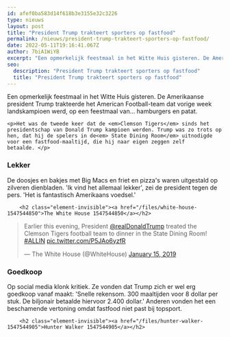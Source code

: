 ```yaml
---
id: afef0ba583d14f618b3e3155e32c3226
type: nieuws
layout: post
title: "President Trump trakteert sporters op fastfood"
permalink: /nieuws/president-trump-trakteert-sporters-op-fastfood/
date: 2022-05-11T19:16:41.067Z
author: 7biA1WiYB
excerpt: "Een opmerkelijk feestmaal in het Witte Huis gisteren. De Amerikaanse president Trump trakteerde het American Football-team dat vorige week landskampioen werd, op een feestmaal van... hamburgers en patat.  "
seo:
  description: "President Trump trakteert sporters op fastfood"
  title: "President Trump trakteert sporters op fastfood"
---
```

Een opmerkelijk feestmaal in het Witte Huis gisteren. De Amerikaanse president Trump trakteerde het American Football-team dat vorige week landskampioen werd, op een feestmaal van... hamburgers en patat.  

    <p>Het was de tweede keer dat de <em>Clemson Tigers</em> sinds het presidentschap van Donald Trump kampioen werden. Trump was zo trots op hen, dat hij de spelers in de<em> State Dining Room</em> uitnodigde voor een fastfood-maaltijd, die hij naar eigen zeggen zelf betaalde. </p>
<h3>Lekker</h3>
<p>De doosjes en bakjes met Big Macs en friet en pizza's waren uitgestald op zilveren dienbladen. 'Ik vind het allemaal lekker', zei de president tegen de pers. 'Het is fantastisch Amerikaans voedsel.' <div class="media media-element-container media-default"><div id="file-535859" class="file file-document file-text-oembed">

        <h2 class="element-invisible"><a href="/files/white-house-1547544850">The White House 1547544850</a></h2>
    
  
  <div class="content">
    
<blockquote class="twitter-tweet" data-width="550"><p lang="en" dir="ltr">Earlier this evening, President <a href="https://twitter.com/realDonaldTrump?ref_src=twsrc%5Etfw">@realDonaldTrump</a> treated the Clemson Tigers football team to dinner in the State Dining Room! <a href="https://twitter.com/hashtag/ALLIN?src=hash&amp;ref_src=twsrc%5Etfw">#ALLIN</a> <a href="https://t.co/P5JAo6yzfR">pic.twitter.com/P5JAo6yzfR</a></p>&mdash; The White House (@WhiteHouse) <a href="https://twitter.com/WhiteHouse/status/1084988299041738752?ref_src=twsrc%5Etfw">January 15, 2019</a></blockquote>
<script async="" src="https://platform.twitter.com/widgets.js" charset="utf-8"></script>
  </div>

  
</div>
</div>
<h3>Goedkoop</h3>
<p>Op social media klonk kritiek. Ze vonden dat Trump zich er wel erg goedkoop vanaf maakt: 'Snelle rekensom. 300 maaltijden voor 8 dollar per stuk. De biljonair betaalde hiervoor 2.400 dollar.' Anderen vonden het een beschamende vertoning omdat fastfood niet past bij topsport. <div class="media media-element-container media-default"><div id="file-535860" class="file file-document file-text-oembed">

        <h2 class="element-invisible"><a href="/files/hunter-walker-1547544905">Hunter Walker 1547544905</a></h2>
    
  
  <div class="content">
    
  </div>

  
</div>
</div>  
